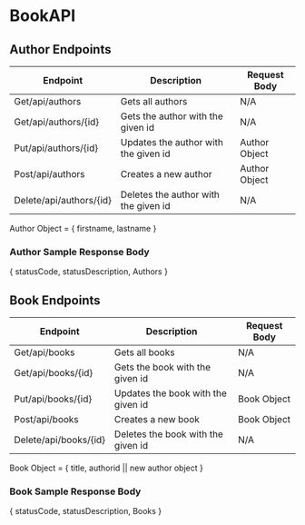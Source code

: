 # BookAPI

## Author Endpoints

| Endpoint                | Description                             | Request Body
| ----------------------- | --------------------------------------- | -------------- 
| Get/api/authors         | Gets all authors                        | N/A
| Get/api/authors/{id}    | Gets the author with the given id       | N/A
| Put/api/authors/{id}    | Updates the author with the given id    | Author Object
| Post/api/authors        | Creates a new author                    | Author Object
| Delete/api/authors/{id} | Deletes the author with the given id    | N/A

Author Object = { firstname, lastname }

### Author Sample Response Body

{
  statusCode,
  statusDescription,
  Authors
}

## Book Endpoints

| Endpoint                | Description                             | Request Body
| ----------------------- | --------------------------------------- | --------------
| Get/api/books           | Gets all books                          | N/A
| Get/api/books/{id}      | Gets the book with the given id         | N/A
| Put/api/books/{id}      | Updates the book with the given id      | Book Object
| Post/api/books          | Creates a new book                      | Book Object
| Delete/api/books/{id}   | Deletes the book with the given id      | N/A

Book Object = { title, authorid || new author object }

### Book Sample Response Body

{
  statusCode,
  statusDescription,
  Books
}
